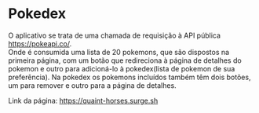 # Pokedex

O aplicativo se trata de uma chamada de requisição à API pública https://pokeapi.co/. \
Onde é consumida uma lista de 20 pokemons, que são dispostos na primeira página, com um botão que redireciona à página de detalhes do pokemon e outro para adicioná-lo à pokedex(lista de pokemon de sua preferência). Na pokedex os pokemons incluídos também têm dois botões, um para remover e outro para a página de detalhes. 

Link da página: https://quaint-horses.surge.sh
